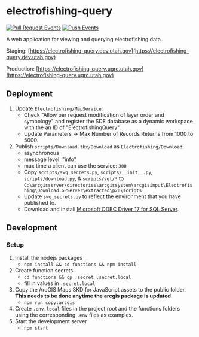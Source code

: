 # electrofishing-query

[![Pull Request Events](https://github.com/agrc/electrofishing-query/actions/workflows/pull_request.yml/badge.svg)](https://github.com/agrc/electrofishing-query/actions/workflows/pull_request.yml)
[![Push Events](https://github.com/agrc/electrofishing-query/actions/workflows/push.yml/badge.svg)](https://github.com/agrc/electrofishing-query/actions/workflows/push.yml)

A web application for viewing and querying electrofishing data.

Staging: [https://electrofishing-query.dev.utah.gov](https://electrofishing-query.dev.utah.gov)

Production: [https://electrofishing-query.ugrc.utah.gov](https://electrofishing-query.ugrc.utah.gov)

## Deployment

1. Update `Electrofishing/MapService`:
   - Check "Allow per request modification of layer order and symbology" and register the SDE database as a dynamic workspace with the an ID of "ElectrofishingQuery".
   - Update Parameters -> Max Number of Records Returns from 1000 to 5000.
1. Publish `scripts/Download.tbx/Download` as `Electrofishing/Download`:
   - asynchronous
   - message level: "info"
   - max time a client can use the service: `300`
   - Copy `scripts/swq_secrets.py`, `scripts/__init__.py`, `scripts/download.py`, & `scripts/sql/*` to `C:\arcgisserver\directories\arcgissystem\arcgisinput\Electrofishing\Download.GPServer\extracted\p20\scripts`
   - Update `swq_secrets.py` to reflect the environment that you have published to.
   - Download and install [Microsoft ODBC Driver 17 for SQL Server](https://www.microsoft.com/en-us/download/details.aspx?id=56567).

## Development

### Setup

1. Install the nodejs packages
   - `npm install && cd functions && npm install`
1. Create function secrets
   - `cd functions && cp .secret .secret.local`
   - fill in values in `.secret.local`
1. Copy the ArcGIS Maps SKD for JavaScript assets to the public folder. **This needs to be done anytime the arcgis package is updated.**
   - `npm run copy:arcgis`
1. Create `.env.local` files in the project root and the functions folders using the corresponding `.env` files as examples.
1. Start the development server
   - `npm start`
